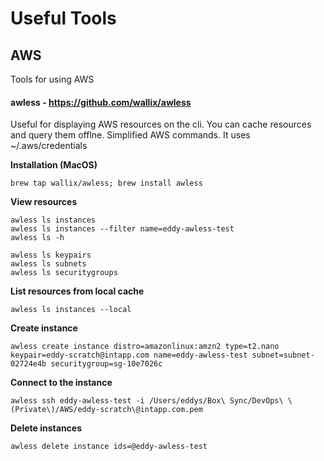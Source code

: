# Useful Tools
## AWS
Tools for using AWS
#### awless - https://github.com/wallix/awless

Useful for displaying AWS resources on the cli. You can cache resources and query them offlne. Simplified AWS commands. It uses ~/.aws/credentials

**Installation (MacOS)**
```buildoutcfg
brew tap wallix/awless; brew install awless
```

**View resources**
```buildoutcfg
awless ls instances
awless ls instances --filter name=eddy-awless-test
awless ls -h

awless ls keypairs
awless ls subnets
awless ls securitygroups
```

**List resources from local cache**
```buildoutcfg
awless ls instances --local
```

**Create instance**
```buildoutcfg
awless create instance distro=amazonlinux:amzn2 type=t2.nano keypair=eddy-scratch@intapp.com name=eddy-awless-test subnet=subnet-02724e4b securitygroup=sg-10e7026c
```

**Connect to the instance**
```buildoutcfg
awless ssh eddy-awless-test -i /Users/eddys/Box\ Sync/DevOps\ \(Private\)/AWS/eddy-scratch\@intapp.com.pem
```

**Delete instances**
```buildoutcfg
awless delete instance ids=@eddy-awless-test
```